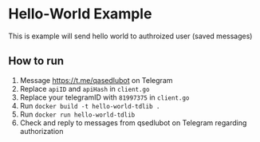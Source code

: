 # Hello-World Example
This is example will send hello world to authroized user (saved messages) 

## How to run
1. Message https://t.me/qasedlubot on Telegram
2. Replace `apiID` and `apiHash` in `client.go`
3. Replace your telegramID with `81997375` in `client.go`
4. Run ```docker build -t hello-world-tdlib .```
5. Run ```docker run hello-world-tdlib```
6. Check and reply to messages from qsedlubot on Telegram regarding authorization